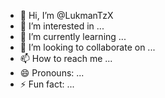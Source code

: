 - 👋 Hi, I’m @LukmanTzX
- 👀 I’m interested in ...
- 🌱 I’m currently learning ...
- 💞️ I’m looking to collaborate on ...
- 📫 How to reach me ...
- 😄 Pronouns: ...
- ⚡ Fun fact: ...

<!---
LukmanTzX/LukmanTzX is a ✨ special ✨ repository because its `README.md` (this file) appears on your GitHub profile.
You can click the Preview link to take a look at your changes.
--->
